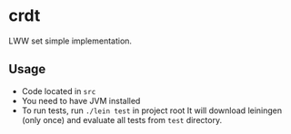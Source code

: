 # crdt

LWW set simple implementation.

## Usage

- Code located in `src`
- You need to have JVM installed
- To run tests, run `./lein test` in project root
  It will download leiningen (only once) and evaluate all tests from `test` directory.
